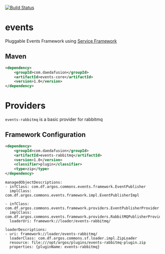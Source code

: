 [![Build Status](https://travis-ci.org/daedafusion/events.svg?branch=master)](https://travis-ci.org/daedafusion/events)

# events

Pluggable Events Framework using [Service Framework](https://github.com/daedafusion/service-framework)

## Maven

```xml
<dependency>
    <groupId>com.daedafusion</groupId>
    <artifactId>events-core</artifactId>
    <version>1.0</version>
</dependency>
```

# Providers

`events-rabbitmq` is a basic provider for rabbitmq

## Framework Configuration

```xml
<dependency>
    <groupId>com.daedafusion</groupId>
    <artifactId>events-rabbitmq</artifactId>
    <version>1.0</version>
    <classifier>plugin</classifier>
    <type>zip</type>
</dependency>
```

    managedObjectDescriptions:
    - infClass: com.df.argos.commons.events.framework.EventPublisher
      implClass: com.df.argos.commons.events.framework.impl.EventPublisherImpl
    
    - infClass: com.df.argos.commons.events.framework.providers.EventPublisherProvider
      implClass: com.df.argos.commons.events.framework.providers.RabbitMQPublisherProvider
      loaderUri: framework://loader/events-rabbitmq/
      
    loaderDescriptions:
    - uri: framework://loader/events-rabbitmq/
      loaderClass: com.df.argos.commons.sf.loader.impl.ZipLoader
      resource: file:///opt/argos/plugins/events-rabbitmq-plugin.zip
      properties: {pluginName: events-rabbitmq}